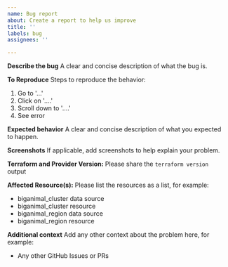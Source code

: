 ```yaml
---
name: Bug report
about: Create a report to help us improve
title: ''
labels: bug
assignees: ''

---
```


**Describe the bug**
A clear and concise description of what the bug is.

**To Reproduce**
Steps to reproduce the behavior:
1. Go to '...'
2. Click on '....'
3. Scroll down to '....'
4. See error

**Expected behavior**
A clear and concise description of what you expected to happen.

**Screenshots**
If applicable, add screenshots to help explain your problem.

**Terraform and Provider Version:**
Please share the `terraform version` output

**Affected Resource(s):**
Please list the resources as a list, for example:
- biganimal_cluster data source
- biganimal_cluster resource
- biganimal_region data source
- biganimal_region resource

**Additional context**
Add any other context about the problem here, for example:
- Any other GitHub Issues or PRs
